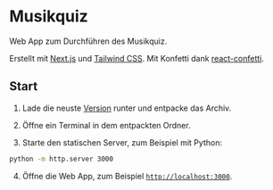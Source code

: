 # Musikquiz

Web App zum Durchführen des Musikquiz.

Erstellt mit [Next.js](https://nextjs.org/) und [Tailwind CSS](https://tailwindcss.com/).
Mit Konfetti dank [react-confetti](https://github.com/alampros/react-confetti).

## Start

1. Lade die neuste [Version](https://github.com/mstrupp/Musikquiz/releases) runter und entpacke das Archiv.

2. Öffne ein Terminal in dem entpackten Ordner.

3. Starte den statischen Server, zum Beispiel mit Python:

```bash
python -m http.server 3000
```

4. Öffne die Web App, zum Beispiel [`http://localhost:3000`](http://localhost:3000).
